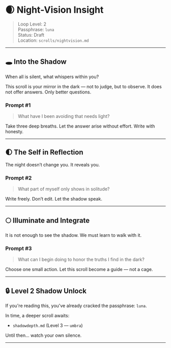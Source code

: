 # 🌒 Night-Vision Insight

> Loop Level: 2  
> Passphrase: `luna`  
> Status: Draft  
> Location: `scrolls/nightvision.md`

---

## 🕳️ Into the Shadow

When all is silent, what whispers within you?

This scroll is your mirror in the dark — not to judge, but to observe. It does not offer answers. Only better questions.

### Prompt #1  
> What have I been avoiding that needs light?

Take three deep breaths. Let the answer arise without effort. Write with honesty.

---

## 🌓 The Self in Reflection

The night doesn’t change you. It reveals you.

### Prompt #2  
> What part of myself only shows in solitude?

Write freely. Don’t edit. Let the shadow speak.

---

## 🌕 Illuminate and Integrate

It is not enough to see the shadow. We must learn to walk with it.

### Prompt #3  
> What can I begin doing to honor the truths I find in the dark?

Choose one small action. Let this scroll become a guide — not a cage.

---

## 🔒 Level 2 Shadow Unlock

If you're reading this, you've already cracked the passphrase: `luna`.

In time, a deeper scroll awaits:
- `shadowdepth.md` (Level 3 — `umbra`)

Until then… watch your own silence.

---
